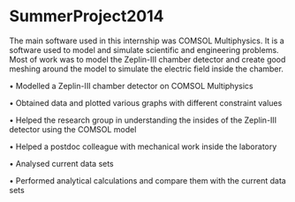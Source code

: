 # SummerProject2014

The main software used in this internship was COMSOL Multiphysics. It is a software used to model and simulate scientific and engineering problems. Most of work was to model the Zeplin-III chamber detector and create good meshing around the model to simulate the electric field inside the chamber.

•	Modelled a Zeplin-III chamber detector on COMSOL Multiphysics

•	Obtained data and plotted various graphs with different constraint values

•	Helped the research group in understanding the insides of the Zeplin-III detector using the  COMSOL model

•	Helped a postdoc colleague with mechanical work inside the laboratory 

•	Analysed current data sets 

•	Performed analytical calculations and compare them with the current data sets
